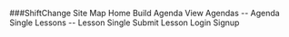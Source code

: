 ###ShiftChange Site Map
Home
Build Agenda
View Agendas
-- Agenda Single
Lessons
-- Lesson Single
Submit Lesson
Login
Signup
